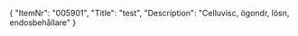 {
  "ItemNr": "005901",
  "Title": "test",
  "Description": "Celluvisc, ögondr, lösn, endosbehållare"
}